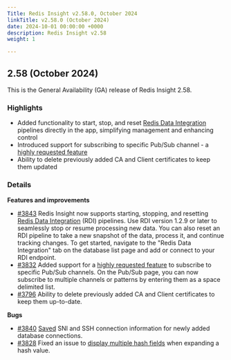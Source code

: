 ```yaml
---
Title: Redis Insight v2.58.0, October 2024
linkTitle: v2.58.0 (October 2024)
date: 2024-10-01 00:00:00 +0000
description: Redis Insight v2.58
weight: 1

---
```

## 2.58 (October 2024)
This is the General Availability (GA) release of Redis Insight 2.58.

### Highlights
- Added functionality to start, stop, and reset [Redis Data Integration](https://redis.io/data-integration/?utm_source=redisinsight&utm_medium=repository&utm_campaign=release_notes) pipelines directly in the app, simplifying management and enhancing control
- Introduced support for subscribing to specific Pub/Sub channel - a [highly requested feature](https://github.com/RedisInsight/RedisInsight/issues/1671)
- Ability to delete previously added CA and Client certificates to keep them updated

### Details

**Features and improvements**
- [#3843](https://github.com/RedisInsight/RedisInsight/pull/3843) Redis Insight now supports starting, stopping, and resetting [Redis Data Integration](https://redis.io/data-integration/?utm_source=redisinsight&utm_medium=repository&utm_campaign=release_notes) (RDI) pipelines. Use RDI version 1.2.9 or later to seamlessly stop or resume processing new data. You can also reset an RDI pipeline to take a new snapshot of the data, process it, and continue tracking changes. To get started, navigate to the "Redis Data Integration" tab on the database list page and add or connect to your RDI endpoint.
- [#3832](https://github.com/RedisInsight/RedisInsight/pull/3832) Added support for a [highly requested feature](https://github.com/RedisInsight/RedisInsight/issues/1671) to subscribe to specific Pub/Sub channels. On the Pub/Sub page, you can now subscribe to multiple channels or patterns by entering them as a space delimited list.
- [#3796](https://github.com/RedisInsight/RedisInsight/pull/3796) Ability to delete previously added CA and Client certificates to keep them up-to-date.

**Bugs**
- [#3840](https://github.com/RedisInsight/RedisInsight/pull/3840) [Saved](https://github.com/RedisInsight/RedisInsight/issues/3833) SNI and SSH connection information for newly added database connections.
- [#3828](https://github.com/RedisInsight/RedisInsight/pull/3828) Fixed an issue to [display multiple hash fields](https://github.com/RedisInsight/RedisInsight/issues/3826) when expanding a hash value.
